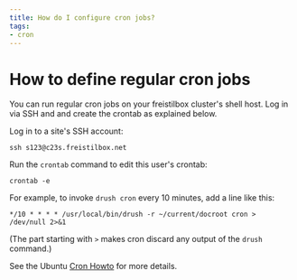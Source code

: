 ```yaml
---
title: How do I configure cron jobs?
tags:
- cron
---
```


# How to define regular cron jobs

You can run regular cron jobs on your freistilbox cluster's shell host. Log in via SSH and and create the crontab as explained below.

Log in to a site's SSH account:

```shell
ssh s123@c23s.freistilbox.net
```

Run the `crontab` command to edit this user's crontab:

```
crontab -e
```

For example, to invoke `drush cron` every 10 minutes, add a line like this:

```
*/10 * * * * /usr/local/bin/drush -r ~/current/docroot cron > /dev/null 2>&1
```

(The part starting with `>` makes cron discard any output of the `drush`
command.)

See the Ubuntu [Cron Howto](https://help.ubuntu.com/community/CronHowto#Using_Cron) for more details.
